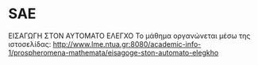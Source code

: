 # SAE
ΕΙΣΑΓΩΓΗ ΣΤΟΝ ΑΥΤΟΜΑΤΟ ΕΛΕΓΧΟ
Το μάθημα οργανώνεται μέσω της ιστοσελίδας:
http://www.lme.ntua.gr:8080/academic-info-1/prospheromena-mathemata/eisagoge-ston-automato-elegkho
